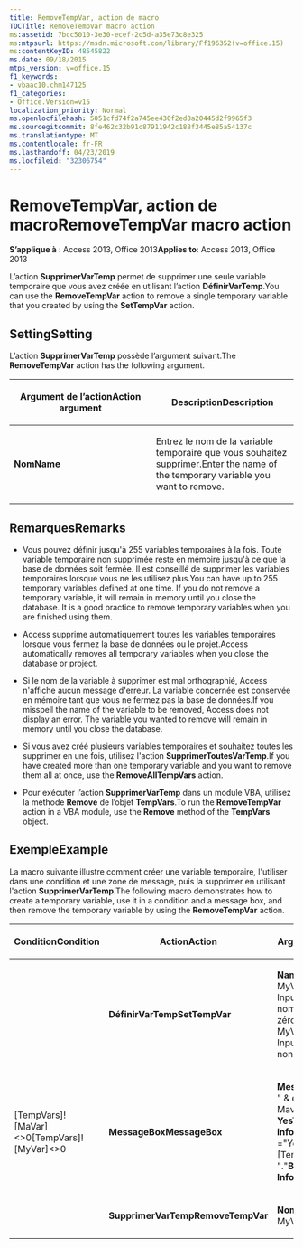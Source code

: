 ```yaml
---
title: RemoveTempVar, action de macro
TOCTitle: RemoveTempVar macro action
ms:assetid: 7bcc5010-3e30-ecef-2c5d-a35e73c8e325
ms:mtpsurl: https://msdn.microsoft.com/library/Ff196352(v=office.15)
ms:contentKeyID: 48545822
ms.date: 09/18/2015
mtps_version: v=office.15
f1_keywords:
- vbaac10.chm147125
f1_categories:
- Office.Version=v15
localization_priority: Normal
ms.openlocfilehash: 5051cfd74f2a745ee430f2ed8a20445d2f9965f3
ms.sourcegitcommit: 8fe462c32b91c87911942c188f3445e85a54137c
ms.translationtype: MT
ms.contentlocale: fr-FR
ms.lasthandoff: 04/23/2019
ms.locfileid: "32306754"
---
```

# <a name="removetempvar-macro-action"></a><span data-ttu-id="2da19-102">RemoveTempVar, action de macro</span><span class="sxs-lookup"><span data-stu-id="2da19-102">RemoveTempVar macro action</span></span>


<span data-ttu-id="2da19-103">**S’applique à** : Access 2013, Office 2013</span><span class="sxs-lookup"><span data-stu-id="2da19-103">**Applies to**: Access 2013, Office 2013</span></span>



<span data-ttu-id="2da19-104">L’action **SupprimerVarTemp** permet de supprimer une seule variable temporaire que vous avez créée en utilisant l’action **DéfinirVarTemp**.</span><span class="sxs-lookup"><span data-stu-id="2da19-104">You can use the **RemoveTempVar** action to remove a single temporary variable that you created by using the **SetTempVar** action.</span></span>

## <a name="setting"></a><span data-ttu-id="2da19-105">Setting</span><span class="sxs-lookup"><span data-stu-id="2da19-105">Setting</span></span>

<span data-ttu-id="2da19-106">L’action **SupprimerVarTemp** possède l’argument suivant.</span><span class="sxs-lookup"><span data-stu-id="2da19-106">The **RemoveTempVar** action has the following argument.</span></span>

<table>
<colgroup>
<col style="width: 50%" />
<col style="width: 50%" />
</colgroup>
<thead>
<tr class="header">
<th><p><span data-ttu-id="2da19-107">Argument de l’action</span><span class="sxs-lookup"><span data-stu-id="2da19-107">Action argument</span></span></p></th>
<th><p><span data-ttu-id="2da19-108">Description</span><span class="sxs-lookup"><span data-stu-id="2da19-108">Description</span></span></p></th>
</tr>
</thead>
<tbody>
<tr class="odd">
<td><p><span data-ttu-id="2da19-109"><strong>Nom</strong></span><span class="sxs-lookup"><span data-stu-id="2da19-109"><strong>Name</strong></span></span></p></td>
<td><p><span data-ttu-id="2da19-110">Entrez le nom de la variable temporaire que vous souhaitez supprimer.</span><span class="sxs-lookup"><span data-stu-id="2da19-110">Enter the name of the temporary variable you want to remove.</span></span></p></td>
</tr>
</tbody>
</table>


## <a name="remarks"></a><span data-ttu-id="2da19-111">Remarques</span><span class="sxs-lookup"><span data-stu-id="2da19-111">Remarks</span></span>

  - <span data-ttu-id="2da19-p101">Vous pouvez définir jusqu'à 255 variables temporaires à la fois. Toute variable temporaire non supprimée reste en mémoire jusqu'à ce que la base de données soit fermée. Il est conseillé de supprimer les variables temporaires lorsque vous ne les utilisez plus.</span><span class="sxs-lookup"><span data-stu-id="2da19-p101">You can have up to 255 temporary variables defined at one time. If you do not remove a temporary variable, it will remain in memory until you close the database. It is a good practice to remove temporary variables when you are finished using them.</span></span>

  - <span data-ttu-id="2da19-115">Access supprime automatiquement toutes les variables temporaires lorsque vous fermez la base de données ou le projet.</span><span class="sxs-lookup"><span data-stu-id="2da19-115">Access automatically removes all temporary variables when you close the database or project.</span></span>

  - <span data-ttu-id="2da19-p102">Si le nom de la variable à supprimer est mal orthographié, Access n'affiche aucun message d'erreur. La variable concernée est conservée en mémoire tant que vous ne fermez pas la base de données.</span><span class="sxs-lookup"><span data-stu-id="2da19-p102">If you misspell the name of the variable to be removed, Access does not display an error. The variable you wanted to remove will remain in memory until you close the database.</span></span>

  - <span data-ttu-id="2da19-118">Si vous avez créé plusieurs variables temporaires et souhaitez toutes les supprimer en une fois, utilisez l'action **SupprimerToutesVarTemp**.</span><span class="sxs-lookup"><span data-stu-id="2da19-118">If you have created more than one temporary variable and you want to remove them all at once, use the **RemoveAllTempVars** action.</span></span>

  - <span data-ttu-id="2da19-119">Pour exécuter l’action **SupprimerVarTemp** dans un module VBA, utilisez la méthode **Remove** de l’objet **TempVars**.</span><span class="sxs-lookup"><span data-stu-id="2da19-119">To run the **RemoveTempVar** action in a VBA module, use the **Remove** method of the **TempVars** object.</span></span>

## <a name="example"></a><span data-ttu-id="2da19-120">Exemple</span><span class="sxs-lookup"><span data-stu-id="2da19-120">Example</span></span>

<span data-ttu-id="2da19-121">La macro suivante illustre comment créer une variable temporaire, l'utiliser dans une condition et une zone de message, puis la supprimer en utilisant l'action **SupprimerVarTemp**.</span><span class="sxs-lookup"><span data-stu-id="2da19-121">The following macro demonstrates how to create a temporary variable, use it in a condition and a message box, and then remove the temporary variable by using the **RemoveTempVar** action.</span></span>

<table>
<colgroup>
<col style="width: 33%" />
<col style="width: 33%" />
<col style="width: 33%" />
</colgroup>
<thead>
<tr class="header">
<th><p><span data-ttu-id="2da19-122">Condition</span><span class="sxs-lookup"><span data-stu-id="2da19-122">Condition</span></span></p></th>
<th><p><span data-ttu-id="2da19-123">Action</span><span class="sxs-lookup"><span data-stu-id="2da19-123">Action</span></span></p></th>
<th><p><span data-ttu-id="2da19-124">Arguments</span><span class="sxs-lookup"><span data-stu-id="2da19-124">Arguments</span></span></p></th>
</tr>
</thead>
<tbody>
<tr class="odd">
<td><p></p></td>
<td><p><span data-ttu-id="2da19-125"><strong>DéfinirVarTemp</strong></span><span class="sxs-lookup"><span data-stu-id="2da19-125"><strong>SetTempVar</strong></span></span></p></td>
<td><p><span data-ttu-id="2da19-126"><strong>Name</strong>: MyVar<strong>expression</strong>: InputBox (&quot;entrez un nombre différent de zéro)&quot;.</span><span class="sxs-lookup"><span data-stu-id="2da19-126"><strong>Name</strong>: MyVar<strong>Expression</strong>: InputBox(&quot;Enter a non-zero number.&quot;)</span></span></p></td>
</tr>
<tr class="even">
<td><p><span data-ttu-id="2da19-127">[TempVars]![MaVar] &lt;&gt;0</span><span class="sxs-lookup"><span data-stu-id="2da19-127">[TempVars]![MyVar]&lt;&gt;0</span></span></p></td>
<td><p><span data-ttu-id="2da19-128"><strong>MessageBox</strong></span><span class="sxs-lookup"><span data-stu-id="2da19-128"><strong>MessageBox</strong></span></span></p></td>
<td><p><span data-ttu-id="2da19-129"><strong>Message</strong>: =&quot;vous avez &quot; &amp; entré [TempVars]! Mavar &amp; &quot;. &quot; <strong>Bip</strong>: <strong>YesType</strong>: <strong>informations</strong></span><span class="sxs-lookup"><span data-stu-id="2da19-129"><strong>Message</strong>: =&quot;You entered &quot; &amp; [TempVars]![MyVar] &amp; &quot;.&quot;<strong>Beep</strong>: <strong>YesType</strong>: <strong>Information</strong></span></span></p></td>
</tr>
<tr class="odd">
<td><p></p></td>
<td><p><span data-ttu-id="2da19-130"><strong>SupprimerVarTemp</strong></span><span class="sxs-lookup"><span data-stu-id="2da19-130"><strong>RemoveTempVar</strong></span></span></p></td>
<td><p><span data-ttu-id="2da19-131"><strong>Nom</strong>: MaVar</span><span class="sxs-lookup"><span data-stu-id="2da19-131"><strong>Name</strong>: MyVar</span></span></p></td>
</tr>
</tbody>
</table>

